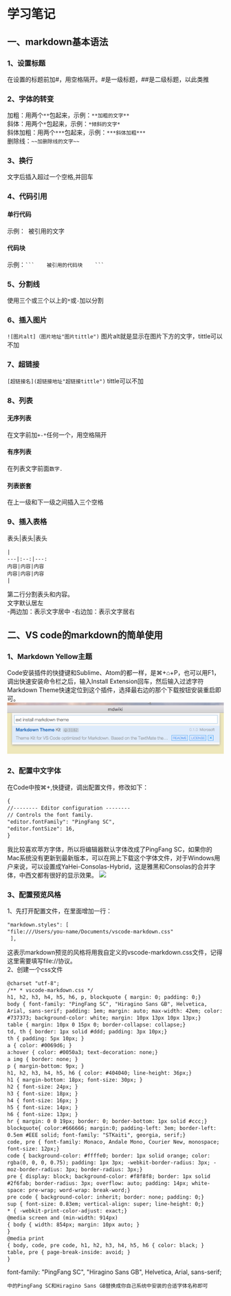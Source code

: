 # 学习笔记
## 一、markdown基本语法
### 1、设置标题
在设置的标题前加#，用空格隔开。#是一级标题，##是二级标题，以此类推
### 2、字体的转变
加粗：用两个`**`包起来，示例：`**加粗的文字** `   
斜体：用两个`*`包起来，示例：`*倾斜的文字* `   
斜体加粗：用两个`***`包起来，示例：`***斜体加粗***`   
删除线：`~~加删除线的文字~~`
### 3、换行
文字后插入超过一个空格,并回车
### 4、代码引用
#### 单行代码
示例：` `被引用的文字` `
#### 代码块
示例：` ```   
被引用的代码块   
    ``` `
### 5、分割线
使用三个或三个以上的`*`或`-`加以分割
### 6、插入图片
`![图片alt]（图片地址"图片tittle")`    图片alt就是显示在图片下方的文字，tittle可以不加
### 7、超链接
`[超链接名](超链接地址"超链接tittle")`   tittle可以不加
### 8、列表
#### 无序列表
在文字前加`+-*`任何一个，用空格隔开
#### 有序列表
在列表文字前面`数字.`
#### 列表嵌套
在上一级和下一级之间插入三个空格
### 9、插入表格
表头|表头|表头
```
|  
---|:--:|---:   
内容|内容|内容   
内容|内容|内容   
|
```
第二行分割表头和内容。   
文字默认居左  
-两边加：表示文字居中 
-右边加：表示文字居右
## 二、VS code的markdown的简单使用
### 1、Markdown Yellow主题
Code安装插件的快捷键和Sublime、Atom的都一样，是⌘+⌂+P，也可以用F1，调出快速安装命令栏之后，输入Install Extension回车，然后输入过滤字符Markdown Theme快速定位到这个插件，选择最右边的那个下载按钮安装重启即可。
![](https://github.com/SCSE-StudyGroup2018/lihang1/blob/master/图片示例.png)
### 2、配置中文字体
在Code中按⌘+,快捷键，调出配置文件，修改如下：
```
{ 
//-------- Editor configuration -------- 
// Controls the font family.  
"editor.fontFamily": "PingFang SC",
"editor.fontSize": 16,
}
```
我比较喜欢苹方字体，所以将编辑器默认字体改成了PingFang SC，如果你的Mac系统没有更新到最新版本，可以在网上下载这个字体文件，对于Windows用户来说，可以设置成YaHei-Consolas-Hybrid，这是雅黑和Consolas的合并字体，中西文都有很好的显示效果。
![](http://upload-images.jianshu.io/upload_images/1749344-e43f2f20b082c30c.png)
### 3、配置预览风格
1、先打开配置文件，在里面增加一行：
```
"markdown.styles": [ 
"file:///Users/you-name/Documents/vscode-markdown.css"
 ],
 ```
 这表示markdown预览的风格将用我自定义的vscode-markdown.css文件，记得这里需要填写file://协议。      
 2、创建一个css文件
 ```
@charset "utf-8"; 
/** * vscode-markdown.css */
h1, h2, h3, h4, h5, h6, p, blockquote { margin: 0; padding: 0;} 
body { font-family: "PingFang SC", "Hiragino Sans GB", Helvetica, Arial, sans-serif; padding: 1em; margin: auto; max-width: 42em; color: #737373; background-color: white; margin: 10px 13px 10px 13px;}
table { margin: 10px 0 15px 0; border-collapse: collapse;}
td, th { border: 1px solid #ddd; padding: 3px 10px;} 
th { padding: 5px 10px; }
a { color: #0069d6; } 
a:hover { color: #0050a3; text-decoration: none;} 
a img { border: none; } 
p { margin-bottom: 9px; }
h1, h2, h3, h4, h5, h6 { color: #404040; line-height: 36px;} 
h1 { margin-bottom: 18px; font-size: 30px; }
h2 { font-size: 24px; }
h3 { font-size: 18px; } 
h4 { font-size: 16px; }
h5 { font-size: 14px; } 
h6 { font-size: 13px; } 
hr { margin: 0 0 19px; border: 0; border-bottom: 1px solid #ccc;} 
blockquote{ color:#666666; margin:0; padding-left: 3em; border-left: 0.5em #EEE solid; font-family: "STKaiti", georgia, serif;}
code, pre { font-family: Monaco, Andale Mono, Courier New, monospace; font-size: 12px;} 
code { background-color: #ffffe0; border: 1px solid orange; color: rgba(0, 0, 0, 0.75); padding: 1px 3px; -webkit-border-radius: 3px; -moz-border-radius: 3px; border-radius: 3px;}
pre { display: block; background-color: #f8f8f8; border: 1px solid #2f6fab; border-radius: 3px; overflow: auto; padding: 14px; white-space: pre-wrap; word-wrap: break-word;}
pre code { background-color: inherit; border: none; padding: 0;} 
sup { font-size: 0.83em; vertical-align: super; line-height: 0;} 
* { -webkit-print-color-adjust: exact;}
@media screen and (min-width: 914px) 
{ body { width: 854px; margin: 10px auto; }
} 
@media print 
{ body, code, pre code, h1, h2, h3, h4, h5, h6 { color: black; } 
table, pre { page-break-inside: avoid; } 
} 
```
font-family: "PingFang SC", "Hiragino Sans GB", Helvetica, Arial, sans-serif;
```
中的PingFang SC和Hiragino Sans GB替换成你自己系统中安装的合适字体名称即可
